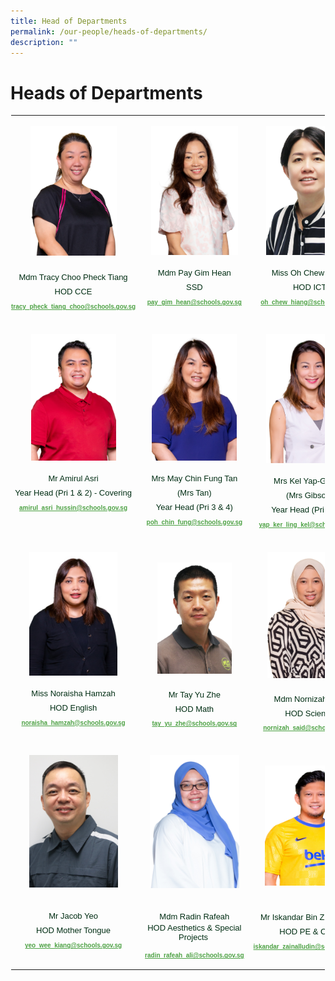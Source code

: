 ```yaml
---
title: Head of Departments
permalink: /our-people/heads-of-departments/
description: ""
---
```

# **Heads of Departments**

  

<table style="margin: auto; outline: 0px; padding: 0px; border-collapse: collapse; clear: both; border-top: 0px !important; border-right: 1px solid transparent; border-bottom: 1px solid transparent; border-left: 1px solid transparent; border-image: initial; table-layout: fixed;" class="ive_eobj_center ives_tab_kosong"><tbody style="margin: 0px; outline: 0px; padding: 0px;"><tr style="margin: 0px; outline: 0px; padding: 0px;"><td style="margin: 0px; outline: 0px; padding: 0px 15px 15px 0px; vertical-align: top; width: 200px;"><br style="margin: 0px; outline: 0px; padding: 0px;"><img style="margin: auto; outline: 0px; padding: 0px; border: none; max-width: 100%; clear: both; display: block; width: 138px; height: 207px;" class="ive_eobj_center" alt="Alan Pillay Mr.jpg" src="/images/Staff%20Photo%202023/Tracy%20Choo%20Pheck%20Tiang%20(Ms).jpg"><div style="margin: 0px; outline: 0px; padding: 0px; line-height: 21.92px; color: rgb(0, 45, 19); font-family: &quot;Libre Franklin&quot;, sans-serif; font-size: 16px; text-align: center;"><span style="margin: 0px; outline: 0px; padding: 0px; font-size: small; background-color: initial;"><br style="margin: 0px; outline: 0px; padding: 0px;"></span></div><div style="margin: 0px; outline: 0px; padding: 0px; line-height: 21.92px; color: rgb(0, 45, 19); font-family: &quot;Libre Franklin&quot;, sans-serif; font-size: 16px; text-align: center;"><span style="margin: 0px; outline: 0px; padding: 0px; font-size: small; background-color: initial;">Mdm Tracy Choo Pheck Tiang</span></div><font style="margin: 0px; outline: 0px; padding: 0px;" size="2"><div style="margin: 0px; outline: 0px; padding: 0px; line-height: 21.92px; color: rgb(0, 45, 19); font-family: &quot;Libre Franklin&quot;, sans-serif; font-size: 1rem; text-align: center;"><span style="margin: 0px; outline: 0px; padding: 0px; font-size: small; background-color: initial;">HOD CCE</span></div></font><font style="margin: 0px; outline: 0px; padding: 0px;" size="1"><div style="margin: 0px; outline: 0px; padding: 0px; line-height: 21.92px; color: rgb(0, 45, 19); font-family: &quot;Libre Franklin&quot;, sans-serif; font-size: 1rem; text-align: center;"><a style="margin: 0px; outline: 0px; padding: 0px; color: rgb(78, 162, 69); font-weight: 600; text-decoration: underline; font-size: x-small; background-color: initial;" target="" href="mailto:tracy_pheck_tiang_choo@schools.gov.sg">tracy_pheck_tiang_choo@schools.gov.sg</a></div></font></td><td style="margin: 0px; outline: 0px; padding: 0px 15px 15px 0px; vertical-align: top; width: 200px;"><br style="margin: 0px; outline: 0px; padding: 0px;"><img style="margin: auto; outline: 0px; padding: 0px; border: none; max-width: 100%; clear: both; display: block; width: 139px; height: 206px;" class="ive_eobj_center" alt="Jin Pay Gim Hean Mdm.jpg" src="/images/Staff%20Photo%202023/Mdm%20Jin%20Pay%20Gim%20Hean%20(Mdm).jpg"><br style="margin: 0px; outline: 0px; padding: 0px;"><div style="margin: 0px; outline: 0px; padding: 0px; line-height: 21.92px; color: rgb(0, 45, 19); font-family: &quot;Libre Franklin&quot;, sans-serif; font-size: 16px; text-align: center;"><span style="margin: 0px; outline: 0px; padding: 0px; font-size: small; background-color: initial;">Mdm Pay Gim Hean</span></div><div style="margin: 0px; outline: 0px; padding: 0px; line-height: 21.92px; color: rgb(0, 45, 19); font-family: &quot;Libre Franklin&quot;, sans-serif; font-size: 1rem; text-align: center;"><span style="margin: 0px; outline: 0px; padding: 0px; font-size: small; background-color: initial;">SSD</span></div><font style="margin: 0px; outline: 0px; padding: 0px;" size="1"><div style="margin: 0px; outline: 0px; padding: 0px; line-height: 21.92px; color: rgb(0, 45, 19); font-family: &quot;Libre Franklin&quot;, sans-serif; font-size: 1rem; text-align: center;"><a style="margin: 0px; outline: 0px; padding: 0px; color: rgb(78, 162, 69); font-weight: 600; text-decoration: underline; font-size: x-small; background-color: initial;" target="" href="mailto:pay_gim_hean@schools.gov.sg">pay_gim_hean@schools.gov.sg</a></div></font></td><td style="margin: 0px; outline: 0px; padding: 0px 15px 15px 0px; vertical-align: top; width: 200px;"><br style="margin: 0px; outline: 0px; padding: 0px;"><img style="margin: auto; outline: 0px; padding: 0px; border: none; max-width: 100%; clear: both; display: block; width: 139px; height: 206px;" class="ive_eobj_center" alt="Tracy Choo Pheck Tiang Ms.jpg" src="/images/Staff%20Photo%202023/Oh%20Chew%20Hiang%20wo%20BG.png"><br style="margin: 0px; outline: 0px; padding: 0px;"><div style="margin: 0px; outline: 0px; padding: 0px; line-height: 21.92px; color: rgb(0, 45, 19); font-family: &quot;Libre Franklin&quot;, sans-serif; font-size: 16px; text-align: center;"><span style="margin: 0px; outline: 0px; padding: 0px; font-size: small; background-color: initial;">Miss Oh Chew Hiang</span></div><div style="margin: 0px; outline: 0px; padding: 0px; line-height: 21.92px; color: rgb(0, 45, 19); font-family: &quot;Libre Franklin&quot;, sans-serif; font-size: 1rem; text-align: center;"><span style="margin: 0px; outline: 0px; padding: 0px; font-size: small; background-color: initial;">HOD ICT</span></div><font style="margin: 0px; outline: 0px; padding: 0px;" size="1"><div style="margin: 0px; outline: 0px; padding: 0px; line-height: 21.92px; color: rgb(0, 45, 19); font-family: &quot;Libre Franklin&quot;, sans-serif; font-size: 1rem; text-align: center;"><a style="margin: 0px; outline: 0px; padding: 0px; color: rgb(78, 162, 69); font-weight: 600; text-decoration: underline; background-color: initial; font-size: x-small;" target="" href="mailto:oh_chew_hiang@schools.gov.sg">oh_chew_hiang@schools.gov.sg</a></div></font></td></tr><tr style="margin: 0px; outline: 0px; padding: 0px;"><td style="margin: 0px; outline: 0px; padding: 0px 15px 15px 0px; vertical-align: top;"><br style="margin: 0px; outline: 0px; padding: 0px;"><img style="margin: auto; outline: 0px; padding: 0px; border: none; max-width: 100%; clear: both; display: block; width: 136px; height: 203px;" class="ive_eobj_center" alt="Janice Lim Seok Lian Mrs Chang.jpg" src="/images/Staff%20Photo%202023/Amirul%20Asri%20Bin%20Hussin%20(Mr).jpg"><br style="margin: 0px; outline: 0px; padding: 0px;"><div style="margin: 0px; outline: 0px; padding: 0px; line-height: 21.92px; color: rgb(0, 45, 19); font-family: &quot;Libre Franklin&quot;, sans-serif; font-size: 16px; text-align: center;"><span style="margin: 0px; outline: 0px; padding: 0px; font-size: small; background-color: initial;">Mr Amirul Asri</span></div><font style="margin: 0px; outline: 0px; padding: 0px;" size="2"><div style="margin: 0px; outline: 0px; padding: 0px; line-height: 21.92px; color: rgb(0, 45, 19); font-family: &quot;Libre Franklin&quot;, sans-serif; font-size: 1rem; text-align: center;"><span style="margin: 0px; outline: 0px; padding: 0px; font-size: small; background-color: initial;">Year Head (Pri 1 &amp; 2) - Covering</span></div></font><div style="margin: 0px; outline: 0px; padding: 0px; line-height: 21.92px; color: rgb(0, 45, 19); font-family: &quot;Libre Franklin&quot;, sans-serif; font-size: 1rem; text-align: center;"><a style="margin: 0px; outline: 0px; padding: 0px; color: rgb(78, 162, 69); font-weight: 600; text-decoration: underline; font-size: x-small; background-color: initial;" target="" href="mailto:amirul_asri_hussin@schools.gov.sg">amirul_asri_hussin@schools.gov.sg</a></div></td><td style="margin: 0px; outline: 0px; padding: 0px 15px 15px 0px; vertical-align: top;"><br style="margin: 0px; outline: 0px; padding: 0px;"><img style="margin: auto; outline: 0px; padding: 0px; border: none; max-width: 100%; clear: both; display: block; width: 136px; height: 203px;" class="ive_eobj_center" alt="May Poh Chin Fung Mrs Tan.jpg" src="/images/Staff%20Photo%202023/MAY%20POH%20CHIN%20FUNG%20(MRS%20TAN).jpg"><br style="margin: 0px; outline: 0px; padding: 0px;"><div style="margin: 0px; outline: 0px; padding: 0px; line-height: 21.92px; color: rgb(0, 45, 19); font-family: &quot;Libre Franklin&quot;, sans-serif; font-size: 16px; text-align: center;"><span style="margin: 0px; outline: 0px; padding: 0px; font-size: small; background-color: initial;">Mrs May Chin Fung Tan</span></div><div style="margin: 0px; outline: 0px; padding: 0px; line-height: 21.92px; color: rgb(0, 45, 19); font-family: &quot;Libre Franklin&quot;, sans-serif; font-size: 1rem; text-align: center;"><font style="margin: 0px; outline: 0px; padding: 0px;" size="2">(Mrs Tan)</font></div><font style="margin: 0px; outline: 0px; padding: 0px;" size="2"><div style="margin: 0px; outline: 0px; padding: 0px; line-height: 21.92px; color: rgb(0, 45, 19); font-family: &quot;Libre Franklin&quot;, sans-serif; font-size: 1rem; text-align: center;"><span style="margin: 0px; outline: 0px; padding: 0px; font-size: small; background-color: initial;">Year Head (Pri 3 &amp; 4)</span></div></font><div style="margin: 0px; outline: 0px; padding: 0px; line-height: 21.92px; color: rgb(0, 45, 19); font-family: &quot;Libre Franklin&quot;, sans-serif; font-size: 1rem; text-align: center;"><a style="margin: 0px; outline: 0px; padding: 0px; color: rgb(78, 162, 69); font-weight: 600; text-decoration: underline; font-size: x-small; background-color: initial;" target="" href="mailto:poh_chin_fung@schools.gov.sg">poh_chin_fung@schools.gov.sg</a></div></td><td style="margin: 0px; outline: 0px; padding: 0px 15px 15px 0px; vertical-align: top;"><br style="margin: 0px; outline: 0px; padding: 0px;"><img style="margin: auto; outline: 0px; padding: 0px; border: none; max-width: 100%; clear: both; display: block; width: 139px; height: 207px;" class="ive_eobj_center" alt="Yap Ker Ling Kel Mrs Gibson.jpg" src="/images/Staff%20Photo%202023/Yap%20Ker%20Ling%20Kel%20(Mrs%20Gibson).jpg"><br style="margin: 0px; outline: 0px; padding: 0px;"><div style="margin: 0px; outline: 0px; padding: 0px; line-height: 21.92px; color: rgb(0, 45, 19); font-family: &quot;Libre Franklin&quot;, sans-serif; font-size: 16px; text-align: center;"><span style="margin: 0px; outline: 0px; padding: 0px; font-size: small; background-color: initial;">Mrs Kel Yap-Gibson</span></div><div style="margin: 0px; outline: 0px; padding: 0px; line-height: 21.92px; color: rgb(0, 45, 19); font-family: &quot;Libre Franklin&quot;, sans-serif; font-size: 16px; text-align: center;"><span style="margin: 0px; outline: 0px; padding: 0px; font-size: small; background-color: initial;">(Mrs Gibson)</span></div><div style="margin: 0px; outline: 0px; padding: 0px; line-height: 21.92px; color: rgb(0, 45, 19); font-family: &quot;Libre Franklin&quot;, sans-serif; font-size: 16px; text-align: center;"><span style="margin: 0px; outline: 0px; padding: 0px; font-size: small; background-color: initial;">Year Head (Pri 5 &amp; 6)</span></div><font style="margin: 0px; outline: 0px; padding: 0px;" size="1"><div style="margin: 0px; outline: 0px; padding: 0px; line-height: 21.92px; color: rgb(0, 45, 19); font-family: &quot;Libre Franklin&quot;, sans-serif; font-size: 1rem; text-align: center;"><a style="margin: 0px; outline: 0px; padding: 0px; color: rgb(78, 162, 69); font-weight: 600; text-decoration: underline; font-size: x-small; background-color: initial;" target="" href="mailto:yap_ker_ling_kel@schools.gov.sg">yap_ker_ling_kel@schools.gov.sg</a></div></font></td></tr><tr style="margin: 0px; outline: 0px; padding: 0px;"><td style="margin: 0px; outline: 0px; padding: 0px 15px 15px 0px; vertical-align: top;"><br style="margin: 0px; outline: 0px; padding: 0px;"><img style="margin: auto; outline: 0px; padding: 0px; border: none; max-width: 100%; clear: both; display: block; width: 141px; height: 198px;" class="ive_eobj_center" alt="Noraisha Bte Hamzah.JPG" width="100%" src="/images/Staff%20Photo%202023/Noraisha%20Bte%20Hamzah%20(Miss).jpg"><br style="margin: 0px; outline: 0px; padding: 0px;"><div style="margin: 0px; outline: 0px; padding: 0px; line-height: 21.92px; color: rgb(0, 45, 19); font-family: &quot;Libre Franklin&quot;, sans-serif; font-size: 16px; text-align: center;"><span style="margin: 0px; outline: 0px; padding: 0px; background-color: initial; font-size: small;">Miss Noraisha Hamzah</span><br style="margin: 0px; outline: 0px; padding: 0px;"></div><font style="margin: 0px; outline: 0px; padding: 0px;" size="2"><div style="margin: 0px; outline: 0px; padding: 0px; line-height: 21.92px; color: rgb(0, 45, 19); font-family: &quot;Libre Franklin&quot;, sans-serif; font-size: 1rem; text-align: center;"><span style="margin: 0px; outline: 0px; padding: 0px; font-size: small; background-color: initial;">HOD English</span></div></font><font style="margin: 0px; outline: 0px; padding: 0px;" size="1"><div style="margin: 0px; outline: 0px; padding: 0px; line-height: 21.92px; color: rgb(0, 45, 19); font-family: &quot;Libre Franklin&quot;, sans-serif; font-size: 1rem; text-align: center;"><a style="margin: 0px; outline: 0px; padding: 0px; color: rgb(78, 162, 69); font-weight: 600; text-decoration: underline; font-size: x-small; background-color: initial;" target="" href="mailto:noraisha_hamzah@schools.gov.sg">noraisha_hamzah@schools.gov.sg</a></div></font></td><td style="margin: 0px; outline: 0px; padding: 0px 15px 15px 0px; vertical-align: top;">&nbsp;<br style="margin: 0px; outline: 0px; padding: 0px;"><br style="margin: 0px; outline: 0px; padding: 0px;"><div style="margin: 0px; outline: 0px; padding: 0px; line-height: 21.92px; color: rgb(0, 45, 19); font-family: &quot;Libre Franklin&quot;, sans-serif; font-size: 1rem; text-align: center;"><img style="margin: auto; outline: 0px; padding: 0px; border: none; max-width: 100%; clear: both; display: block; width: 119px; height: 178px;" class="ive_eobj_center" alt="Tay Yu Zhe.jpg" width="100%" src="/images/Tay%20Yu%20Zhe%20copy.jpg"><br style="margin: 0px; outline: 0px; padding: 0px;"></div><div style="margin: 0px; outline: 0px; padding: 0px; line-height: 21.92px; color: rgb(0, 45, 19); font-family: &quot;Libre Franklin&quot;, sans-serif; font-size: 1rem; text-align: center;"><span style="margin: 0px; outline: 0px; padding: 0px; background-color: initial; font-size: small;">Mr Tay Yu Zhe</span><br style="margin: 0px; outline: 0px; padding: 0px;"></div><font style="margin: 0px; outline: 0px; padding: 0px;" size="1"><div style="margin: 0px; outline: 0px; padding: 0px; line-height: 21.92px; color: rgb(0, 45, 19); font-family: &quot;Libre Franklin&quot;, sans-serif; font-size: 1rem; text-align: center;"><span style="margin: 0px; outline: 0px; padding: 0px; background-color: initial; font-size: small;">HOD Math</span></div><div style="margin: 0px; outline: 0px; padding: 0px; line-height: 21.92px; color: rgb(0, 45, 19); font-family: &quot;Libre Franklin&quot;, sans-serif; font-size: 1rem; text-align: center;"><span style="margin: 0px; outline: 0px; padding: 0px; background-color: initial; font-size: small;"></span><a style="margin: 0px; outline: 0px; padding: 0px; color: rgb(78, 162, 69); font-weight: 600; text-decoration: underline; font-size: x-small; background-color: initial;" target="" href="mailto:tay_yu_zhe@schools.gov.sg">tay_yu_zhe@schools.gov.sg</a></div></font></td><td style="margin: 0px; outline: 0px; padding: 0px 15px 15px 0px; vertical-align: top;">&nbsp;<div style="margin: 0px; outline: 0px; padding: 0px; line-height: 21.92px; color: rgb(0, 45, 19); font-family: &quot;Libre Franklin&quot;, sans-serif; font-size: 16px; text-align: center;"></div><div style="margin: 0px; outline: 0px; padding: 0px; line-height: 21.92px; color: rgb(0, 45, 19); font-family: &quot;Libre Franklin&quot;, sans-serif; font-size: 16px; text-align: center;"><img style="margin: auto; outline: 0px; padding: 0px; border: none; max-width: 100%; clear: both; display: block; width: 135px; height: 202px;" class="ive_eobj_center" alt="Nornizah Said Mdm.jpg" src="/images/Staff%20Photo%202023/Nornizah%20Said%20(Mdm).jpg"><br style="margin: 0px; outline: 0px; padding: 0px;"></div><div style="margin: 0px; outline: 0px; padding: 0px; line-height: 21.92px; color: rgb(0, 45, 19); font-family: &quot;Libre Franklin&quot;, sans-serif; font-size: 16px; text-align: center;"><span style="margin: 0px; outline: 0px; padding: 0px; background-color: initial; font-size: small;">Mdm Nornizah Said</span><br style="margin: 0px; outline: 0px; padding: 0px;"></div><div style="margin: 0px; outline: 0px; padding: 0px; line-height: 21.92px; color: rgb(0, 45, 19); font-family: &quot;Libre Franklin&quot;, sans-serif; font-size: 16px; text-align: center;"><span style="margin: 0px; outline: 0px; padding: 0px; font-size: small; background-color: initial;">HOD Science</span></div><font style="margin: 0px; outline: 0px; padding: 0px;" size="1"><div style="margin: 0px; outline: 0px; padding: 0px; line-height: 21.92px; color: rgb(0, 45, 19); font-family: &quot;Libre Franklin&quot;, sans-serif; font-size: 1rem; text-align: center;"><a style="margin: 0px; outline: 0px; padding: 0px; color: rgb(78, 162, 69); font-weight: 600; text-decoration: underline; font-size: x-small; background-color: initial;" target="" href="mailto:nornizah_said@schools.gov.sg">nornizah_said@schools.gov.sg</a></div></font></td></tr><tr style="margin: 0px; outline: 0px; padding: 0px;"><td style="margin: 0px; outline: 0px; padding: 0px 15px 15px 0px; vertical-align: top;">&nbsp;<br style="margin: 0px; outline: 0px; padding: 0px;"><img style="margin: auto; outline: 0px; padding: 0px; border: none; max-width: 100%; clear: both; display: block; width: 142px; height: 212px;" class="ive_eobj_center" alt="Saraswathy d_o Munu Samy Mdm.jpg" src="/images/Staff%20Photo%202023/Jacob%20Yeo%20(Mr).jpg"><br style="margin: 0px; outline: 0px; padding: 0px;"><br style="margin: 0px; outline: 0px; padding: 0px;"><div style="margin: 0px; outline: 0px; padding: 0px; line-height: 21.92px; color: rgb(0, 45, 19); font-family: &quot;Libre Franklin&quot;, sans-serif; font-size: 16px; text-align: center;"><span style="margin: 0px; outline: 0px; padding: 0px; font-size: small; background-color: initial;">Mr Jacob Yeo</span></div><div style="margin: 0px; outline: 0px; padding: 0px; line-height: 21.92px; color: rgb(0, 45, 19); font-family: &quot;Libre Franklin&quot;, sans-serif; font-size: 16px; text-align: center;"><span style="margin: 0px; outline: 0px; padding: 0px; font-size: small; background-color: initial;">HOD Mother Tongue</span></div><div style="margin: 0px; outline: 0px; padding: 0px; line-height: 21.92px; color: rgb(0, 45, 19); font-family: &quot;Libre Franklin&quot;, sans-serif; font-size: 16px; text-align: center;"><a style="margin: 0px; outline: 0px; padding: 0px; color: rgb(78, 162, 69); font-weight: 600; text-decoration: underline; font-size: x-small;" target="" href="mailto:yeo_wee_kiang@schools.gov.sg">yeo_wee_kiang@schools.gov.sg</a></div></td><td style="margin: 0px; outline: 0px; padding: 0px 15px 15px 0px; vertical-align: top;">&nbsp;<img style="margin: auto; outline: 0px; padding: 0px; border: none; max-width: 100%; clear: both; display: block; width: 143px; height: 213px;" class="ive_eobj_center" alt="Radin Rafeah Mdm.jpg" src="/images/Staff%20Photo%202023/Mdm%20Radin%20Rafeah%20(Mdm).jpg"><br style="margin: 0px; outline: 0px; padding: 0px;"><br style="margin: 0px; outline: 0px; padding: 0px;"><div style="margin: 0px; outline: 0px; padding: 0px; line-height: 21.92px; color: rgb(0, 45, 19); font-family: &quot;Libre Franklin&quot;, sans-serif; font-size: 16px; text-align: center;"><span style="margin: 0px; outline: 0px; padding: 0px; background-color: initial; font-size: 1rem;"></span></div><div style="margin: 0px; outline: 0px; padding: 0px; line-height: 21.92px; color: rgb(0, 45, 19); font-family: &quot;Libre Franklin&quot;, sans-serif; font-size: 16px; text-align: center;"><span style="margin: 0px; outline: 0px; padding: 0px; background-color: initial; font-size: 1rem; text-align: left;"></span><span style="margin: 0px; outline: 0px; padding: 0px; font-size: small; background-color: initial;"></span></div><div style="margin: 0px; outline: 0px; padding: 0px; line-height: 21.92px; color: rgb(0, 45, 19); font-family: &quot;Libre Franklin&quot;, sans-serif; font-size: 16px; text-align: center;"><span style="margin: 0px; outline: 0px; padding: 0px; background-color: initial; font-size: small;">Mdm Radin Rafeah</span><br style="margin: 0px; outline: 0px; padding: 0px;"></div><div style="margin: 0px; outline: 0px; padding: 0px; line-height: 13.7px; color: rgb(0, 45, 19); font-family: &quot;Libre Franklin&quot;, sans-serif; font-size: x-small; text-align: center;"><a style="margin: 0px; outline: 0px; padding: 0px; color: rgb(78, 162, 69); font-weight: 600; text-decoration: underline;" target="" href="mailto:radin_rafeah_ali@schools.gov.sg"></a><span style="margin: 0px; outline: 0px; padding: 0px; background-color: initial; font-size: small;">HOD Aesthetics & Special Projects&nbsp;</span></div><div style="margin: 0px; outline: 0px; padding: 0px; line-height: 13.7px; color: rgb(0, 45, 19); font-family: &quot;Libre Franklin&quot;, sans-serif; font-size: x-small; text-align: center;"><span style="margin: 0px; outline: 0px; padding: 0px; background-color: initial; font-size: small;"><br style="margin: 0px; outline: 0px; padding: 0px;"></span></div><div style="margin: 0px; outline: 0px; padding: 0px; line-height: 13.7px; color: rgb(0, 45, 19); font-family: &quot;Libre Franklin&quot;, sans-serif; font-size: x-small; text-align: center;"><a style="margin: 0px; outline: 0px; padding: 0px; color: rgb(78, 162, 69); font-weight: 600; text-decoration: underline; background-color: initial;" target="" href="mailto:radin_rafeah_ali@schools.gov.sg">radin_rafeah_ali@schools.gov.sg</a></div></td><td style="margin: 0px; outline: 0px; padding: 0px 15px 15px 0px; vertical-align: top;">&nbsp;<br style="margin: 0px; outline: 0px; padding: 0px;"><br style="margin: 0px; outline: 0px; padding: 0px;"><img style="margin: auto; outline: 0px; padding: 0px; border: none; max-width: 100%; clear: both; display: block; width: 143px; height: 192px;" class="ive_eobj_center" alt="IMG_5529 copy.jpg" width="100%" src="/images/Staff%20Photo%202023/Iskandar%20Bin%20Zainalludin%20(Mr).jpg"><br style="margin: 0px; outline: 0px; padding: 0px;"><div style="margin: 0px; outline: 0px; padding: 0px; line-height: 21.92px; color: rgb(0, 45, 19); font-family: &quot;Libre Franklin&quot;, sans-serif; font-size: 1rem; text-align: center;"><br style="margin: 0px; outline: 0px; padding: 0px;"></div><div style="margin: 0px; outline: 0px; padding: 0px; line-height: 21.92px; color: rgb(0, 45, 19); font-family: &quot;Libre Franklin&quot;, sans-serif; font-size: 1rem; text-align: center;"><span style="margin: 0px; outline: 0px; padding: 0px; background-color: initial; font-size: 1rem;"></span></div><span style="margin: 0px; outline: 0px; padding: 0px; text-align: center;"><div style="margin: 0px; outline: 0px; padding: 0px; line-height: 21.92px; color: rgb(0, 45, 19); font-family: &quot;Libre Franklin&quot;, sans-serif; font-size: 1rem; text-align: center;"><span style="margin: 0px; outline: 0px; padding: 0px; background-color: initial; font-size: 1rem;"></span></div></span><div style="margin: 0px; outline: 0px; padding: 0px; line-height: 21.92px; color: rgb(0, 45, 19); font-family: &quot;Libre Franklin&quot;, sans-serif; font-size: 16px; text-align: center;"><span style="margin: 0px; outline: 0px; padding: 0px; background-color: initial; font-size: small;">Mr Iskandar Bin Zainalludin</span><br style="margin: 0px; outline: 0px; padding: 0px;"></div><div style="margin: 0px; outline: 0px; padding: 0px; line-height: 13.7px; color: rgb(0, 45, 19); font-family: &quot;Libre Franklin&quot;, sans-serif; font-size: x-small; text-align: center;"><a style="margin: 0px; outline: 0px; padding: 0px; color: rgb(78, 162, 69); font-weight: 600; text-decoration: underline;" target="" href="mailto:radin_rafeah_ali@schools.gov.sg"></a></div><span style="margin: 0px; outline: 0px; padding: 0px; text-align: center;"><div style="margin: 0px; outline: 0px; padding: 0px; line-height: 21.92px; color: rgb(0, 45, 19); font-family: &quot;Libre Franklin&quot;, sans-serif; font-size: 1rem; text-align: center;"><span style="margin: 0px; outline: 0px; padding: 0px; background-color: initial; font-size: small;">HOD PE &amp; CCA&nbsp;</span></div><div style="margin: 0px; outline: 0px; padding: 0px; line-height: 21.92px; color: rgb(0, 45, 19); font-family: &quot;Libre Franklin&quot;, sans-serif; font-size: 1rem; text-align: center;"><a style="margin: 0px; outline: 0px; padding: 0px; color: rgb(78, 162, 69); font-weight: 600; text-decoration: underline; background-color: initial; font-size: x-small;" target="" href="mailto:iskandar_zainalludin@schools.gov.sg">iskandar_zainalludin@schools.gov.sg</a></div></span></td></tr></tbody></table>